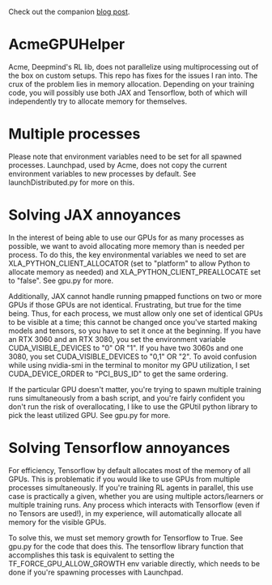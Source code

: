 Check out the companion [blog post](http://kjabon.github.io/blog/2023/AcmeIssues/).

# AcmeGPUHelper
Acme, Deepmind's RL lib, does not parallelize using multiprocessing out of the box on custom setups. This repo has fixes for the issues I ran into. The crux of the problem lies in memory allocation. Depending on your training code, you will possibly use both JAX and Tensorflow, both of which will independently try to allocate memory for themselves.

# Multiple processes
Please note that environment variables need to be set for all spawned processes. Launchpad, used by Acme, does not copy the current environment variables to new processes by default. See launchDistributed.py for more on this.

# Solving JAX annoyances
In the interest of being able to use our GPUs for as many processes as possible, we want to avoid allocating more memory than is needed per process.
To do this, the key environmental variables we need to set are XLA_PYTHON_CLIENT_ALLOCATOR (set to "platform" to allow Python to allocate memory as needed) and XLA_PYTHON_CLIENT_PREALLOCATE set to "false". See gpu.py for more.

Additionally, JAX cannot handle running pmapped functions on two or more GPUs if those GPUs are not identical. Frustrating, but true for the time being. Thus, for each process, we must allow only one set of identical GPUs to be visible at a time; this cannot be changed once you've started making models and tensors, so you have to set it once at the beginning. If you have an RTX 3060 and an RTX 3080, you set the environment variable CUDA_VISIBLE_DEVICES to "0" OR "1". If you have two 3060s and one 3080, you set CUDA_VISIBLE_DEVICES to "0,1" OR "2". To avoid confusion while using nvidia-smi in the terminal to monitor my GPU utilization, I set CUDA_DEVICE_ORDER to "PCI_BUS_ID" to get the same ordering.

If the particular GPU doesn't matter, you're trying to spawn multiple training runs simultaneously from a bash script, and you're fairly confident you don't run the risk of overallocating, I like to use the GPUtil python library to pick the least utilized GPU. See gpu.py for more.

# Solving Tensorflow annoyances
For efficiency, Tensorflow by default allocates most of the memory of all GPUs.
This is problematic if you would like to use GPUs from multiple processes simultaneously. If you're training RL agents in parallel, this use case is practically a given, whether you are using multiple actors/learners or multiple training runs. Any process which interacts with Tensorflow (even if no Tensors are used!), in my experience, will automatically allocate all memory for the visible GPUs. 

To solve this, we must set memory growth for Tensorflow to True. See gpu.py for the code that does this. The tensorflow library function that accomplishes this task is equivalent to setting the TF_FORCE_GPU_ALLOW_GROWTH env variable directly, which needs to be done if you're spawning processes with Launchpad.



